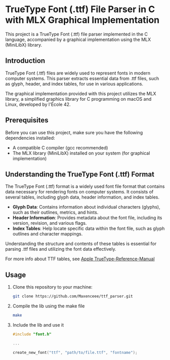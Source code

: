 # TrueType Font (.ttf) File Parser in C with MLX Graphical Implementation

This project is a TrueType Font (.ttf) file parser implemented in the C language, accompanied by a graphical implementation using the MLX (MiniLibX) library.

## Introduction

TrueType Font (.ttf) files are widely used to represent fonts in modern computer systems. This parser extracts essential data from .ttf files, such as glyph, header, and index tables, for use in various applications.

The graphical implementation provided with this project utilizes the MLX library, a simplified graphics library for C programming on macOS and Linux, developed by l'École 42.

## Prerequisites

Before you can use this project, make sure you have the following dependencies installed:

- A compatible C compiler (gcc recommended)
- The MLX library (MiniLibX) installed on your system (for graphical implementation)

## Understanding the TrueType Font (.ttf) Format

The TrueType Font (.ttf) format is a widely used font file format that contains data necessary for rendering fonts on computer systems. It consists of several tables, including glyph data, header information, and index tables.

- **Glyph Data**: Contains information about individual characters (glyphs), such as their outlines, metrics, and hints.
- **Header Information**: Provides metadata about the font file, including its version, revision, and various flags.
- **Index Tables**: Help locate specific data within the font file, such as glyph outlines and character mappings.

Understanding the structure and contents of these tables is essential for parsing .ttf files and utilizing the font data effectively.

For more info about TTF tables, see [Apple TrueType-Reference-Manual](https://developer.apple.com/fonts/TrueType-Reference-Manual/)

## Usage

1. Clone this repository to your machine:
	```bash
	git clone https://github.com/Maxenceee/ttf_parser.git
	```

2. Compile the lib using the make file
	```bash
	make
	```

3. Include the lib and use it
	```c
	#include "font.h"

	...

	create_new_font("ttf", "path/to/file.ttf", "fontname");
	```